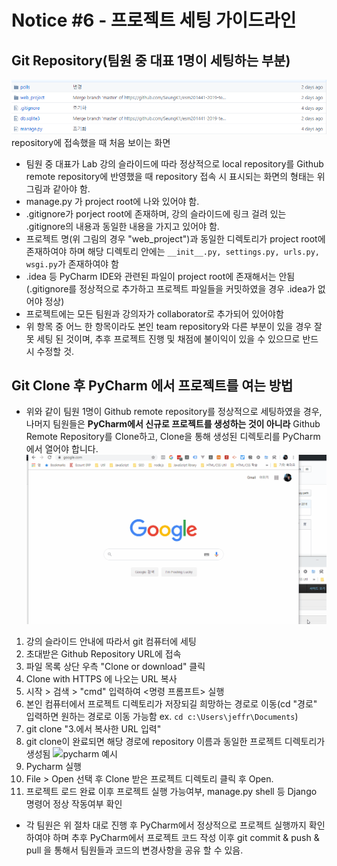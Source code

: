 # Notice #6 - 프로젝트 세팅 가이드라인
## Git Repository(팀원 중 대표 1명이 세팅하는 부분)
![정상 세팅된 github repository 구조](../assets/img/project_setting/project.png)
repository에 접속했을 때 처음 보이는 화면

* 팀원 중 대표가 Lab 강의 슬라이드에 따라 정상적으로 local repository를 Github remote repository에 반영했을 때 repository 접속 시 표시되는 화면의 형태는 위 그림과 같아야 함.
* manage.py 가 project root에 나와 있어야 함.
* .gitignore가 porject root에 존재하며, 강의 슬라이드에 링크 걸려 있는 .gitignore의 내용과 동일한 내용을 가지고 있어야 함.
* 프로젝트 명(위 그림의 경우 "web_project")과 동일한 디렉토리가 project root에 존재하여야 하며 해당 디렉토리 안에는 ```__init__.py, settings.py, urls.py, wsgi.py```가 존재하여야 함
* .idea 등 PyCharm IDE와 관련된 파일이 project root에 존재해서는 안됨(.gitignore를 정상적으로 추가하고 프로젝트 파일들을 커밋하였을 경우 .idea가 없어야 정상)
* 프로젝트에는 모든 팀원과 강의자가 collaborator로 추가되어 있어야함
* 위 항목 중 어느 한 항목이라도 본인 team repository와 다른 부분이 있을 경우 잘못 세팅 된 것이며, 추후 프로젝트 진행 및 채점에 불이익이 있을 수 있으므로 반드시 수정할 것.

## Git Clone 후 PyCharm 에서 프로젝트를 여는 방법
* 위와 같이 팀원 1명이 Github remote repository를 정상적으로 세팅하였을 경우, 나머지 팀원들은 **PyCharm에서 신규로 프로젝트를 생성하는 것이 아니라** Github Remote Repository를 Clone하고, Clone을 통해 생성된 디렉토리를 PyCharm에서 열어야 합니다.
![clone 예시](../assets/img/project_setting/clone.gif)
1. 강의 슬라이드 안내에 따라서 git 컴퓨터에 세팅
2. 초대받은 Github Repository URL에 접속
3. 파일 목록 상단 우측 "Clone or download" 클릭
4. Clone with HTTPS 에 나오는 URL 복사
5. 시작 > 검색 > "cmd" 입력하여 <명령 프롬프트> 실행
6. 본인 컴퓨터에서 프로젝트 디렉토리가 저장되길 희망하는 경로로 이동(cd "경로" 입력하면 원하는 경로로 이동 가능함 ex. ```cd c:\Users\jeffr\Documents```)
7. git clone "3.에서 복사한 URL 입력"
8. git clone이 완료되면 해당 경로에 repository 이름과 동일한 프로젝트 디렉토리가 생성됨
![pycharm 예시](../assets/img/project_setting/pycharm.gif)
9. Pycharm 실행
10. File > Open 선택 후 Clone 받은 프로젝트 디렉토리 클릭 후 Open.
11. 프로젝트 로드 완료 이후 프로젝트 실행 가능여부, manage.py shell 등 Django 명령어 정상 작동여부 확인

* 각 팀원은 위 절차 대로 진행 후 PyCharm에서 정상적으로 프로젝트 실행까지 확인하여야 하며 추후 PyCharm에서 프로젝트 코드 작성 이후 git commit & push & pull 을 통해서 팀원들과 코드의 변경사항을 공유 할 수 있음.
